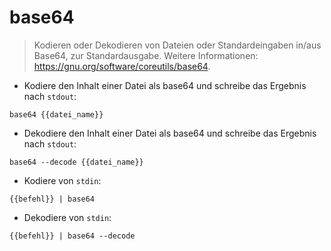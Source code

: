 # base64

> Kodieren oder Dekodieren von Dateien oder Standardeingaben in/aus Base64, zur Standardausgabe.
> Weitere Informationen: <https://gnu.org/software/coreutils/base64>.

- Kodiere den Inhalt einer Datei als base64 und schreibe das Ergebnis nach `stdout`:

`base64 {{datei_name}}`

- Dekodiere den Inhalt einer Datei als base64 und schreibe das Ergebnis nach `stdout`:

`base64 --decode {{datei_name}}`

- Kodiere von `stdin`:

`{{befehl}} | base64`

- Dekodiere von `stdin`:

`{{befehl}} | base64 --decode`
